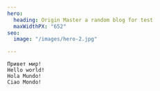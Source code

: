 ```yaml
---
hero:
  heading: Origin Master a random blog for test
  maxWidthPX: "652"
seo:
  image: "/images/hero-2.jpg"

---
```

    Привет мир!
    Hello world!
    Hola Mundo!
    Ciao Mondo!